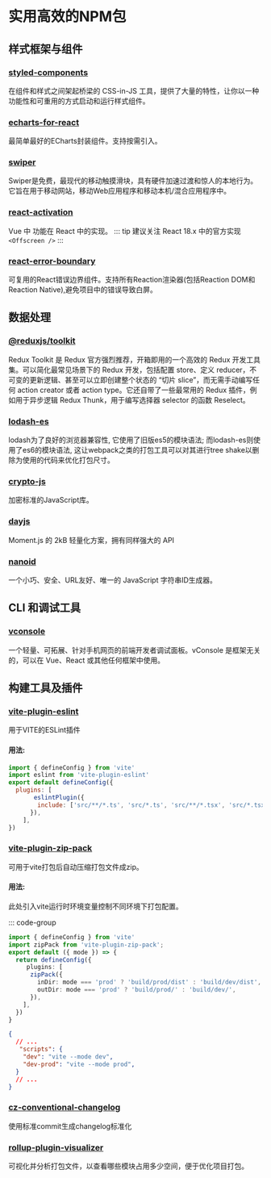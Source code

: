 # 实用高效的NPM包

## 样式框架与组件

### [styled-components](https://styled-components.com/)
在组件和样式之间架起桥梁的 CSS-in-JS 工具，提供了大量的特性，让你以一种功能性和可重用的方式启动和运行样式组件。

### [echarts-for-react](https://www.npmjs.com/package/echarts-for-react)
最简单最好的ECharts封装组件。支持按需引入。

### [swiper](https://swiperjs.com/migration-guide-v9)
Swiper是免费，最现代的移动触摸滑块，具有硬件加速过渡和惊人的本地行为。它旨在用于移动网站，移动Web应用程序和移动本机/混合应用程序中。

### [react-activation](https://www.npmjs.com/package/react-activation)
Vue 中 <keep-alive /> 功能在 React 中的实现。
::: tip
建议关注 React 18.x 中的官方实现 `<Offscreen />`
:::

### [react-error-boundary](https://www.npmjs.com/package/react-error-boundary)
可复用的React错误边界组件。支持所有Reaction渲染器(包括Reaction DOM和Reaction Native),避免项目中的错误导致白屏。

## 数据处理

### [@reduxjs/toolkit](https://redux-toolkit.js.org/)
Redux Toolkit 是 Redux 官方强烈推荐，开箱即用的一个高效的 Redux 开发工具集。可以简化最常见场景下的 Redux 开发，包括配置 store、定义 reducer，不可变的更新逻辑、甚至可以立即创建整个状态的 “切片 slice”，而无需手动编写任何 action creator 或者 action type。它还自带了一些最常用的 Redux 插件，例如用于异步逻辑 Redux Thunk，用于编写选择器 selector 的函数 Reselect。

### [lodash-es](https://www.npmjs.com/package/lodash-es)
lodash为了良好的浏览器兼容性, 它使用了旧版es5的模块语法; 而lodash-es则使用了es6的模块语法, 这让webpack之类的打包工具可以对其进行tree shake以删除为使用的代码来优化打包尺寸。

### [crypto-js](https://github.com/brix/crypto-js)
加密标准的JavaScript库。

### [dayjs](https://day.js.org/zh-CN/)
Moment.js 的 2kB 轻量化方案，拥有同样强大的 API

### [nanoid](https://github.com/ai/nanoid#readme)
一个小巧、安全、URL友好、唯一的 JavaScript 字符串ID生成器。


## CLI 和调试工具

### [vconsole](https://www.npmjs.com/package/vconsole)
一个轻量、可拓展、针对手机网页的前端开发者调试面板。vConsole 是框架无关的，可以在 Vue、React 或其他任何框架中使用。

## 构建工具及插件

### [vite-plugin-eslint](https://www.npmjs.com/package/vite-plugin-eslint)
用于VITE的ESLint插件
#### 用法:
``` js
import { defineConfig } from 'vite'
import eslint from 'vite-plugin-eslint'
export default defineConfig({
  plugins: [
       eslintPlugin({
        include: ['src/**/*.ts', 'src/*.ts', 'src/**/*.tsx', 'src/*.tsx'],
      }),
    ],
})
```

### [vite-plugin-zip-pack](https://www.npmjs.com/package/vite-plugin-zip-pack)
可用于vite打包后自动压缩打包文件成zip。
#### 用法:
此处引入vite运行时环境变量控制不同环境下打包配置。

::: code-group

``` ts [config.ts]
import { defineConfig } from 'vite'
import zipPack from 'vite-plugin-zip-pack';
export default ({ mode }) => { 
  return defineConfig({
     plugins: [
      zipPack({
        inDir: mode === 'prod' ? 'build/prod/dist' : 'build/dev/dist',
        outDir: mode === 'prod' ? 'build/prod/' : 'build/dev/',
      }),
    ],
  })
}
``` 

``` json [package.json]
{
  // ...
   "scripts": {
    "dev": "vite --mode dev",
    "dev-prod": "vite --mode prod",
  }
  // ...
}
```

### [cz-conventional-changelog](https://www.npmjs.com/package/cz-conventional-changelog)
使用标准commit生成changelog标准化

### [rollup-plugin-visualizer](https://www.npmjs.com/package/rollup-plugin-visualizer)
可视化并分析打包文件，以查看哪些模块占用多少空间，便于优化项目打包。





